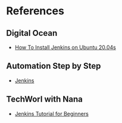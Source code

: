 # References


## Digital Ocean 

- [How To Install Jenkins on Ubuntu 20.04s](https://www.digitalocean.com/community/tutorials/how-to-install-jenkins-on-ubuntu-20-04)


## Automation Step by Step

- [Jenkins](https://www.youtube.com/playlist?list=PLhW3qG5bs-L_ZCOA4zNPSoGbnVQ-rp_dG)

## TechWorl with Nana

- [Jenkins Tutorial for Beginners](https://www.youtube.com/playlist?list=PLy7NrYWoggjw_LIiDK1LXdNN82uYuuuiC)